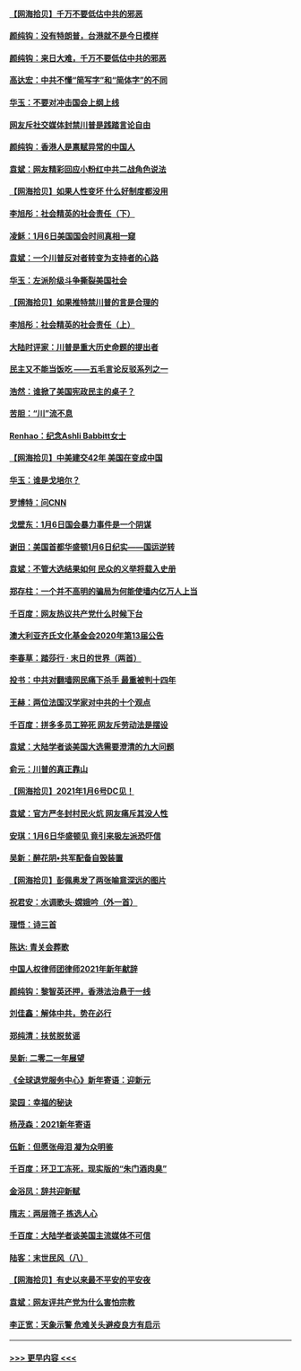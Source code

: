 #### [【网海拾贝】千万不要低估中共的邪恶](../pages/nsc993/n12692771.md?t=01180701) 
#### [颜纯钩：没有特朗普，台港就不是今日模样](../pages/nsc993/n12692678.md?t=01180701) 
#### [颜纯钩：来日大难，千万不要低估中共的邪恶](../pages/nsc993/n12692080.md?t=01180701) 
#### [高达宏：中共不懂“简写字”和“简体字”的不同](../pages/nsc993/n12692068.md?t=01180701) 
#### [华玉：不要对冲击国会上纲上线](../pages/nsc993/n12689948.md?t=01180701) 
#### [网友斥社交媒体封禁川普是践踏言论自由](../pages/nsc993/n12687482.md?t=01180701) 
#### [颜纯钩：香港人是禀赋异常的中国人](../pages/nsc993/n12685142.md?t=01180701) 
#### [袁斌：网友精彩回应小粉红中共二战角色说法](../pages/nsc993/n12684994.md?t=01180701) 
#### [【网海拾贝】如果人性变坏 什么好制度都没用](../pages/nsc993/n12683000.md?t=01180701) 
#### [李旭彤：社会精英的社会责任（下）](../pages/nsc993/n12680604.md?t=01180701) 
#### [凌稣：1月6日美国国会时间真相一窥](../pages/nsc993/n12682780.md?t=01180701) 
#### [袁斌：一个川普反对者转变为支持者的心路](../pages/nsc993/n12682700.md?t=01180701) 
#### [华玉：左派阶级斗争撕裂美国社会](../pages/nsc993/n12681226.md?t=01180701) 
#### [【网海拾贝】如果推特禁川普的言是合理的](../pages/nsc993/n12681232.md?t=01180701) 
#### [李旭彤：社会精英的社会责任（上）](../pages/nsc993/n12680501.md?t=01180701) 
#### [大陆时评家：川普是重大历史命题的提出者](../pages/nsc993/n12679904.md?t=01180701) 
#### [民主又不能当饭吃 ——五毛言论反驳系列之一](../pages/nsc993/n12679877.md?t=01180701) 
#### [浩然：谁掀了美国宪政民主的桌子？](../pages/nsc993/n12679850.md?t=01180701) 
#### [苦胆：“川”流不息](../pages/nsc993/n12678388.md?t=01180701) 
#### [Renhao：纪念Ashli Babbitt女士](../pages/nsc993/n12678359.md?t=01180701) 
#### [【网海拾贝】中美建交42年 美国在变成中国](../pages/nsc993/n12678324.md?t=01180701) 
#### [华玉：谁是戈培尔？](../pages/nsc993/n12677515.md?t=01180701) 
#### [罗博特：问CNN](../pages/nsc993/n12677172.md?t=01180701) 
#### [戈壁东：1月6日国会暴力事件是一个阴谋](../pages/nsc993/n12674639.md?t=01180701) 
#### [谢田：美国首都华盛顿1月6日纪实——国运逆转](../pages/nsc993/n12673190.md?t=01180701) 
#### [袁斌：不管大选结果如何 民众的义举将载入史册](../pages/nsc993/n12672787.md?t=01180701) 
#### [郑存柱：一个并不高明的骗局为何能使墙内亿万人上当](../pages/nsc993/n12671449.md?t=01180701) 
#### [千百度：网友热议共产党什么时候下台](../pages/nsc993/n12670442.md?t=01180701) 
#### [澳大利亚齐氏文化基金会2020年第13届公告](../pages/nsc993/n12670273.md?t=01180701) 
#### [李春草：踏莎行 · 末日的世界（两首）](../pages/nsc993/n12670253.md?t=01180701) 
#### [投书：中共对翻墙网民痛下杀手 最重被判十四年](../pages/nsc993/n12670190.md?t=01180701) 
#### [王赫：两位法国汉学家对中共的十个观点](../pages/nsc993/n12669593.md?t=01180701) 
#### [千百度：拼多多员工猝死 网友斥劳动法是摆设](../pages/nsc993/n12668081.md?t=01180701) 
#### [袁斌：大陆学者谈美国大选需要澄清的九大问题](../pages/nsc993/n12668023.md?t=01180701) 
#### [俞元：川普的真正靠山](../pages/nsc993/n12668000.md?t=01180701) 
#### [【网海拾贝】2021年1月6号DC见！](../pages/nsc993/n12664957.md?t=01180701) 
#### [袁斌：官方严冬封村民火炕 网友痛斥其没人性](../pages/nsc993/n12664882.md?t=01180701) 
#### [安琪：1月6日华盛顿见 竟引来极左派恐吓信](../pages/nsc993/n12664831.md?t=01180701) 
#### [吴新：醉花阴•共军配备自毁装置](../pages/nsc993/n12664766.md?t=01180701) 
#### [【网海拾贝】彭佩奥发了两张喻意深远的图片](../pages/nsc993/n12663515.md?t=01180701) 
#### [祝君安：水调歌头·嫦娥吟（外一首）](../pages/nsc993/n12663345.md?t=01180701) 
#### [理悟：诗三首](../pages/nsc993/n12663334.md?t=01180701) 
#### [陈达: 青关会葬歌](../pages/nsc993/n12663305.md?t=01180701) 
#### [中国人权律师团律师2021年新年献辞](../pages/nsc993/n12661792.md?t=01180701) 
#### [颜纯钩：黎智英还押，香港法治悬于一线](../pages/nsc993/n12661371.md?t=01180701) 
#### [刘佳鑫：解体中共，势在必行](../pages/nsc993/n12661335.md?t=01180701) 
#### [郑纯清：扶贫脱贫谣](../pages/nsc993/n12658729.md?t=01180701) 
#### [吴新: 二零二一年展望](../pages/nsc993/n12658664.md?t=01180701) 
#### [《全球退党服务中心》新年寄语：迎新元](../pages/nsc993/n12658408.md?t=01180701) 
#### [梁园：幸福的秘诀](../pages/nsc993/n12658061.md?t=01180701) 
#### [杨茂森：2021新年寄语](../pages/nsc993/n12658128.md?t=01180701) 
#### [伍新：但愿张母泪 凝为众明鉴](../pages/nsc993/n12656861.md?t=01180701) 
#### [千百度：环卫工冻死，现实版的“朱门酒肉臭”](../pages/nsc993/n12655588.md?t=01180701) 
#### [金浴凤：辞共迎新赋](../pages/nsc993/n12653369.md?t=01180701) 
#### [隋志：两层筛子 拣选人心](../pages/nsc993/n12653341.md?t=01180701) 
#### [千百度：大陆学者谈美国主流媒体不可信](../pages/nsc993/n12651269.md?t=01180701) 
#### [陆客：末世民风（八）](../pages/nsc993/n12648233.md?t=01180701) 
#### [【网海拾贝】有史以来最不平安的平安夜](../pages/nsc993/n12647164.md?t=01180701) 
#### [袁斌：网友评共产党为什么害怕宗教](../pages/nsc993/n12647003.md?t=01180701) 
#### [李正宽：天象示警 危难关头避疫良方有启示](../pages/nsc993/n12646262.md?t=01180701) 

----
#### [ >>> 更早内容 <<< ](../indexes/nsc993-earlier.md)
